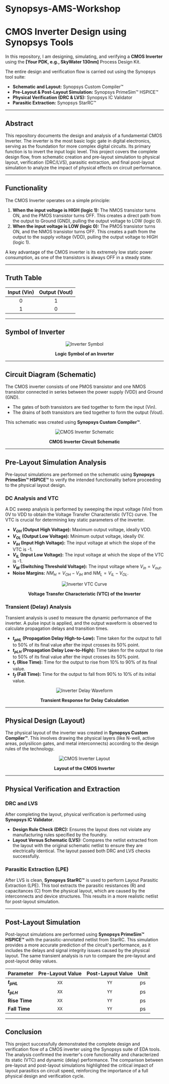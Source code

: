 # Synopsys-AMS-Workshop

# CMOS Inverter Design using Synopsys Tools

In this repository, I am designing, simulating, and verifying a **CMOS Inverter** using the **[Your PDK, e.g., SkyWater 130nm]** Process Design Kit.

The entire design and verification flow is carried out using the Synopsys tool suite:
* **Schematic and Layout:** Synopsys Custom Compiler™
* **Pre-Layout & Post-Layout Simulation:** Synopsys PrimeSim™ HSPICE™
* **Physical Verification (DRC & LVS):** Synopsys IC Validator
* **Parasitic Extraction:** Synopsys StarRC™

---

## Abstract

This repository documents the design and analysis of a fundamental CMOS Inverter. The inverter is the most basic logic gate in digital electronics, serving as the foundation for more complex digital circuits. Its primary function is to invert the input logic level. This project covers the complete design flow, from schematic creation and pre-layout simulation to physical layout, verification (DRC/LVS), parasitic extraction, and final post-layout simulation to analyze the impact of physical effects on circuit performance.

---

## Functionality

The CMOS Inverter operates on a simple principle:
1.  **When the input voltage is HIGH (logic 1):** The NMOS transistor turns ON, and the PMOS transistor turns OFF. This creates a direct path from the output to Ground (GND), pulling the output voltage to LOW (logic 0).
2.  **When the input voltage is LOW (logic 0):** The PMOS transistor turns ON, and the NMOS transistor turns OFF. This creates a path from the output to the supply voltage (VDD), pulling the output voltage to HIGH (logic 1).

A key advantage of the CMOS inverter is its extremely low static power consumption, as one of the transistors is always OFF in a steady state.

---

## Truth Table

| Input (Vin) | Output (Vout) |
|:-----------:|:-------------:|
|      0      |       1       |
|      1      |       0       |

---

## Symbol of Inverter

<div align="center">
    <img src="images/inverter_symbol.png" alt="Inverter Symbol">
    <p><strong>Logic Symbol of an Inverter</strong></p>
</div>

---

## Circuit Diagram (Schematic)

The CMOS inverter consists of one PMOS transistor and one NMOS transistor connected in series between the power supply (VDD) and Ground (GND).
- The gates of both transistors are tied together to form the input (Vin).
- The drains of both transistors are tied together to form the output (Vout).

This schematic was created using **Synopsys Custom Compiler™**.

<div align="center">
    <img src="images/inverter_schematic.png" alt="CMOS Inverter Schematic">
    <p><strong>CMOS Inverter Circuit Schematic</strong></p>
</div>

---

## Pre-Layout Simulation Analysis

Pre-layout simulations are performed on the schematic using **Synopsys PrimeSim™ HSPICE™** to verify the intended functionality before proceeding to the physical layout design.

### DC Analysis and VTC

A DC sweep analysis is performed by sweeping the input voltage (Vin) from 0V to VDD to obtain the Voltage Transfer Characteristic (VTC) curve. The VTC is crucial for determining key static parameters of the inverter.

-   **$V_{OH}$ (Output High Voltage):** Maximum output voltage, ideally VDD.
-   **$V_{OL}$ (Output Low Voltage):** Minimum output voltage, ideally 0V.
-   **$V_{IH}$ (Input High Voltage):** The input voltage at which the slope of the VTC is -1.
-   **$V_{IL}$ (Input Low Voltage):** The input voltage at which the slope of the VTC is -1.
-   **$V_{M}$ (Switching Threshold Voltage):** The input voltage where $V_{in} = V_{out}$.
-   **Noise Margins:** $NM_H = V_{OH} - V_{IH}$ and $NM_L = V_{IL} - V_{OL}$.

<div align="center">
    <img src="images/inverter_vtc.png" alt="Inverter VTC Curve">
    <p><strong>Voltage Transfer Characteristic (VTC) of the Inverter</strong></p>
</div>

### Transient (Delay) Analysis

Transient analysis is used to measure the dynamic performance of the inverter. A pulse input is applied, and the output waveform is observed to calculate propagation delays and transition times.

-   **$t_{pHL}$ (Propagation Delay High-to-Low):** Time taken for the output to fall to 50% of its final value after the input crosses its 50% point.
-   **$t_{pLH}$ (Propagation Delay Low-to-High):** Time taken for the output to rise to 50% of its final value after the input crosses its 50% point.
-   **$t_r$ (Rise Time):** Time for the output to rise from 10% to 90% of its final value.
-   **$t_f$ (Fall Time):** Time for the output to fall from 90% to 10% of its initial value.

<div align="center">
    <img src="images/inverter_delay.png" alt="Inverter Delay Waveform">
    <p><strong>Transient Response for Delay Calculation</strong></p>
</div>

---

## Physical Design (Layout)

The physical layout of the inverter was created in **Synopsys Custom Compiler™**. This involves drawing the physical layers (like N-well, active areas, polysilicon gates, and metal interconnects) according to the design rules of the technology.

<div align="center">
    <img src="images/inverter_layout.png" alt="CMOS Inverter Layout">
    <p><strong>Layout of the CMOS Inverter</strong></p>
</div>

---

## Physical Verification and Extraction

### DRC and LVS

After completing the layout, physical verification is performed using **Synopsys IC Validator**.
-   **Design Rule Check (DRC):** Ensures the layout does not violate any manufacturing rules specified by the foundry.
-   **Layout Versus Schematic (LVS):** Compares the netlist extracted from the layout with the original schematic netlist to ensure they are electrically identical.
The layout passed both DRC and LVS checks successfully.

### Parasitic Extraction (LPE)

After LVS is clean, **Synopsys StarRC™** is used to perform Layout Parasitic Extraction (LPE). This tool extracts the parasitic resistances (R) and capacitances (C) from the physical layout, which are caused by the interconnects and device structures. This results in a more realistic netlist for post-layout simulation.

---

## Post-Layout Simulation

Post-layout simulations are performed using **Synopsys PrimeSim™ HSPICE™** with the parasitic-annotated netlist from StarRC. This simulation provides a more accurate prediction of the circuit's performance, as it includes the delays and signal integrity issues caused by the physical layout. The same transient analysis is run to compare the pre-layout and post-layout delay values.

| Parameter | Pre-Layout Value | Post-Layout Value | Unit |
|:--- |:---:|:---:|:---:|
| **$t_{pHL}$** | `XX` | `YY` | ps |
| **$t_{pLH}$** | `XX` | `YY` | ps |
| **Rise Time** | `XX` | `YY` | ps |
| **Fall Time** | `XX` | `YY` | ps |

---

## Conclusion

This project successfully demonstrated the complete design and verification flow of a CMOS inverter using the Synopsys suite of EDA tools. The analysis confirmed the inverter's core functionality and characterized its static (VTC) and dynamic (delay) performance. The comparison between pre-layout and post-layout simulations highlighted the critical impact of layout parasitics on circuit speed, reinforcing the importance of a full physical design and verification cycle.
